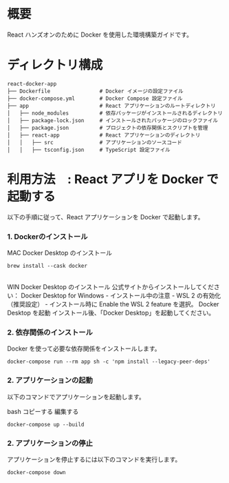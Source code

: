 # 概要
React ハンズオンのために Docker を使用した環境構築ガイドです。

# ディレクトリ構成  
``` 
react-docker-app
├── Dockerfile                # Docker イメージの設定ファイル
├── docker-compose.yml        # Docker Compose 設定ファイル
├── app                       # React アプリケーションのルートディレクトリ
│   ├── node_modules          # 依存パッケージがインストールされるディレクトリ
│   ├── package-lock.json     # インストールされたパッケージのロックファイル
│   ├── package.json          # プロジェクトの依存関係とスクリプトを管理
│   ├── react-app             # React アプリケーションのディレクトリ
│   │   ├── src               # アプリケーションのソースコード
│   │   ├── tsconfig.json     # TypeScript 設定ファイル
```

# 利用方法　: React アプリを Docker で起動する
以下の手順に従って、React アプリケーションを Docker で起動します。

### 1. Dockerのインストール

MAC
Docker Desktop のインストール
```
brew install --cask docker
```
<br>
WIN
Docker Desktop のインストール 公式サイトからインストールしてください： Docker Desktop for Windows
- インストール中の注意
 - WSL 2 の有効化（推奨設定）
 - インストール時に Enable the WSL 2 feature を選択。
Docker Desktop を起動 インストール後、「Docker Desktop」を起動してください。

### 2. 依存関係のインストール
Docker を使って必要な依存関係をインストールします。
 ```
docker-compose run --rm app sh -c 'npm install --legacy-peer-deps'
 ```
 ### 2. アプリケーションの起動
 以下のコマンドでアプリケーションを起動します。

bash
コピーする
編集する

 ```
docker-compose up --build
 ```

 ### 2.  アプリケーションの停止
 アプリケーションを停止するには以下のコマンドを実行します。
 ```
docker-compose down
 ```